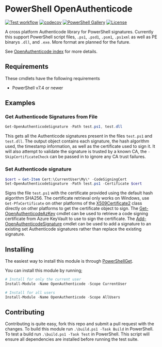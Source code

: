 # PowerShell OpenAuthenticode

[![Test workflow](https://github.com/jborean93/PowerShell-OpenAuthenticode/workflows/Test%20OpenAuthenticode/badge.svg)](https://github.com/jborean93/PowerShell-OpenAuthenticode/actions/workflows/ci.yml)
[![codecov](https://codecov.io/gh/jborean93/PowerShell-OpenAuthenticode/branch/main/graph/badge.svg?token=b51IOhpLfQ)](https://codecov.io/gh/jborean93/PowerShell-OpenAuthenticode)
[![PowerShell Gallery](https://img.shields.io/powershellgallery/dt/OpenAuthenticode.svg)](https://www.powershellgallery.com/packages/OpenAuthenticode)
[![License](https://img.shields.io/badge/license-MIT-blue.svg)](https://github.com/jborean93/PowerShell-OpenAuthenticode/blob/main/LICENSE)

A cross platform Authenticode library for PowerShell signatures.
Currently this support PowerShell script files, `.ps1`, `.psd1`, `.psm1`, `.ps1xml` as well as PE binarys `.dll`, and `.exe`.
More format are planned for the future.

See [OpenAuthenticode index](docs/en-US/OpenAuthenticode.md) for more details.

## Requirements

These cmdlets have the following requirements

* PowerShell v7.4 or newer

## Examples

### Get Authenticode Signatures from File

```powershell
Get-OpenAuthenticodeSignature -Path test.ps1, test.dll
```

This gets all the Authenticode signatures present in the files `test.ps1` and `test.dll`.
The output object contains each signature, the hash algorithm used, the timestamp information, as well as the certificate used to sign it.
It will also attempt to validate the signature is trusted by a known CA, the `-SkipCertificateCheck` can be passed in to ignore any CA trust failures.

### Set Authenticode signature

```powershell
$cert = Get-Item Cert:\CurrentUser\My\* -CodeSigningCert
Set-OpenAuthenticodeSignature -Path test.ps1 -Certificate $cert
```

Signs the file `test.ps1` with the certificate provided using the default hash algorithm SHA256.
The certificate retrieval only works on Windows, use `Get-PfxCertificate` on other platforms of the [X509Certificate2](https://learn.microsoft.com/en-us/dotnet/api/system.security.cryptography.x509certificates.x509certificate2?view=net-7.0) class directly on other platforms to get the certificate object to sign.
The [Get-OpenAuthenticodeAzKey](docs/en-US/Get-OpenAuthenticodeAzKey.md) cmdlet can be used to retrieve a code signing certificate from Azure KeyVault to use to sign the certificate.
The [Add-OpenAuthenticodeSignature](docs/en-US/Add-OpenAuthenticodeSignature.md) cmdlet can be used to add a signature to an existing set Authenticode signatures rather than replace the existing signature.

## Installing

The easiest way to install this module is through [PowerShellGet](https://docs.microsoft.com/en-us/powershell/gallery/overview).

You can install this module by running;

```powershell
# Install for only the current user
Install-Module -Name OpenAuthenticode -Scope CurrentUser

# Install for all users
Install-Module -Name OpenAuthenticode -Scope AllUsers
```

## Contributing

Contributing is quite easy, fork this repo and submit a pull request with the changes.
To build this module run `.\build.ps1 -Task Build` in PowerShell.
To test a build run `.\build.ps1 -Task Test` in PowerShell.
This script will ensure all dependencies are installed before running the test suite.
